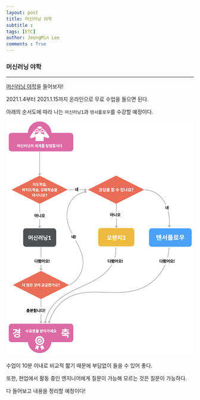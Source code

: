 ```yaml
---
layout: post
title: 머신러닝 야학
subtitle : 
tags: [ETC]
author: JeongMin Lee
comments : True
---
```


### 머신러닝 야학

------

 [머신러닝 야학](https://ml.yah.ac/)을 들어보자!

2021.1.4부터 2021.1.15까지 온라인으로 무료 수업을 들으면 된다.

아래의 순서도에 따라 나는 `머신러닝1`과 `텐서플로우`를 수강할 예정이다.

![decision_tree](../assets/img/decision_tree.png)



수업이 10분 이내로 비교적 짧기 때문에 부담없이 들을 수 있어 좋다. 

또한, 현업에서 활동 중인 엔지니어에게 질문이 가능해 모르는 것은 질문이 가능하다.



다 들어보고 내용을 정리할 예정이다!



